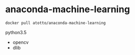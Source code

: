 # anaconda-machine-learning

    docker pull atotto/anaconda-machine-learning

python3.5

- opencv
- dlib

